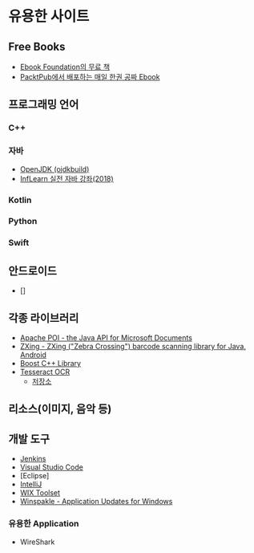 # 유용한 사이트

## Free Books
* [Ebook Foundation의 무료 책](https://github.com/EbookFoundation/free-programming-books)
* [PacktPub에서 배포하는 매일 한권 공짜 Ebook](https://www.packtpub.com/packt/offers/free-learning)

## 프로그래밍 언어

### C++
### 자바
* [OpenJDK (ojdkbuild)](https://github.com/ojdkbuild/ojdkbuild)
* [InfLearn 실전 자바 강좌(2018)](https://www.inflearn.com/course/%EC%8B%A4%EC%A0%84-%EC%9E%90%EB%B0%94_java-renew/)

### Kotlin

### Python

### Swift

## 안드로이드
* []

## 각종 라이브러리
* [Apache POI - the Java API for Microsoft Documents](https://poi.apache.org/)
* [ZXing - ZXing ("Zebra Crossing") barcode scanning library for Java, Android](https://github.com/zxing/zxing)
* [Boost C++ Library](https://www.boost.org/)
* [Tesseract OCR](https://opensource.google.com/projects/tesseract)
  * [저장소](https://github.com/tesseract-ocr/tesseract)

## 리소스(이미지, 음악 등)


## 개발 도구
* [Jenkins](https://jenkins.io/)
* [Visual Studio Code](https://code.visualstudio.com/)
* [Eclipse]
* [IntelliJ](https://www.jetbrains.com/idea/)
* [WIX Toolset](http://wixtoolset.org/)
* [Winspakle - Application Updates for Windows](https://winsparkle.org/)

### 유용한 Application
* WireShark
